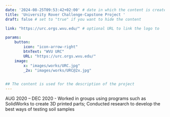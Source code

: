 ```yaml
---
date: '2024-08-25T09:53:42+02:00' # date in which the content is created - defaults to "today"
title: 'University Rover Challenge-Capstone Project '
draft: false # set to "true" if you want to hide the content 

link: "https://urc.orgs.wvu.edu/" # optional URL to link the logo to

params:
    button:
        icon: "icon-arrow-right"
        btnText: "WVU URC"
        URL: "https://urc.orgs.wvu.edu/"
    image:  
        x: "images/works/URC.jpg"
        _2x: "images/works/URC@2x.jpg"
    

## The content is used for the description of the project
---
```

AUG 2020 – DEC 2020 - Worked in groups using programs such as SolidWorks to create 3D printed parts; Conducted research to develop the best ways of testing soil samples
